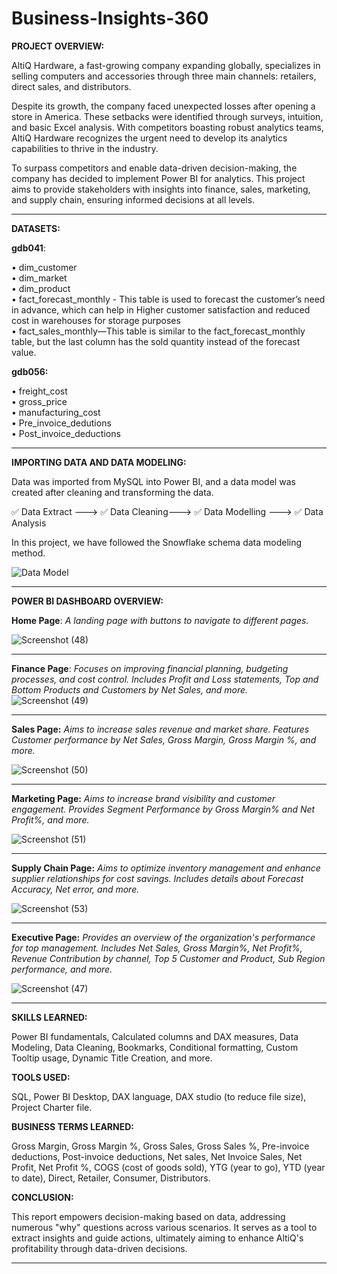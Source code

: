 # Business-Insights-360

**PROJECT OVERVIEW:**

AltiQ Hardware, a fast-growing company expanding globally, specializes in selling computers and accessories through three main channels: retailers, direct sales, and distributors.

Despite its growth, the company faced unexpected losses after opening a store in America. These setbacks were identified through surveys, intuition, and basic Excel analysis. With competitors boasting robust analytics teams, AltiQ Hardware recognizes the urgent need to develop its analytics capabilities to thrive in the industry.

To surpass competitors and enable data-driven decision-making, the company has decided to implement Power BI for analytics. This project aims to provide stakeholders with insights into finance, sales, marketing, and supply chain, ensuring informed decisions at all levels.

----------------------------------------------------------------------------------------------

**DATASETS:**

**gdb041**:

•	dim_customer      
•	dim_market    
•	dim_product     
•	fact_forecast_monthly - This table is used to forecast the customer’s need in advance, which can help in Higher customer satisfaction and reduced cost in warehouses for storage purposes   
•	fact_sales_monthly—This table is similar to the fact_forecast_monthly table, but the last column has the sold quantity instead of the forecast value.

**gdb056:**

•	freight_cost   
•	gross_price   
•	manufacturing_cost   
•	Pre_invoice_dedutions   
•	Post_invoice_deductions

----------------------------------------------------------------------------------------------

**IMPORTING DATA AND DATA MODELING:**

Data was imported from MySQL into Power BI, and a data model was created after cleaning and transforming the data.

✅ Data Extract ---> ✅ Data Cleaning---> ✅ Data Modelling ---> ✅ Data Analysis

In this project, we have followed the Snowflake schema data modeling method.

![Data Model](https://github.com/user-attachments/assets/f4455810-74bf-4988-a603-d0d698979bfc)


----------------------------------------------------------------------------------------------


**POWER BI DASHBOARD OVERVIEW:**

**Home Page**:  _A landing page with buttons to navigate to different pages._

![Screenshot (48)](https://github.com/user-attachments/assets/a46c009d-eeae-41b9-b212-814f7b1b53ed)


----------------------------------------------------------------------------------------------

**Finance Page**: _Focuses on improving financial planning, budgeting processes, and cost control. Includes Profit and Loss statements, Top and Bottom Products and Customers by Net Sales, and more._
![Screenshot (49)](https://github.com/user-attachments/assets/b513662c-6b3d-47bf-bd16-09c817e1217e)



----------------------------------------------------------------------------------------------

**Sales Page:** _Aims to increase sales revenue and market share. Features Customer performance by Net Sales, Gross Margin, Gross Margin %, and more._

![Screenshot (50)](https://github.com/user-attachments/assets/ba367faa-3480-4886-ada5-15eaf8eef0de)



----------------------------------------------------------------------------------------------

**Marketing Page:** _Aims to increase brand visibility and customer engagement. Provides Segment Performance by Gross Margin% and Net Profit%, and more._

![Screenshot (51)](https://github.com/user-attachments/assets/5d99860d-608a-4348-b152-bd0c529c8d39)



----------------------------------------------------------------------------------------------

**Supply Chain Page:** _Aims to optimize inventory management and enhance supplier relationships for cost savings. Includes details about Forecast Accuracy, Net error, and more._

![Screenshot (53)](https://github.com/user-attachments/assets/0921f092-d484-4216-af6e-250eed98015a)




----------------------------------------------------------------------------------------------

**Executive Page:** _Provides an overview of the organization's performance for top management. Includes Net Sales, Gross Margin%, Net Profit%, Revenue Contribution by channel, Top 5 Customer and Product, Sub Region performance, and more._


![Screenshot (47)](https://github.com/user-attachments/assets/d2457150-2def-47d5-ab88-bcc3d6f87cd2)


----------------------------------------------------------------------------------------------

**SKILLS LEARNED:**

Power BI fundamentals, Calculated columns and DAX measures, Data Modeling, Data Cleaning, Bookmarks, Conditional formatting, Custom Tooltip usage, Dynamic Title Creation, and more.

**TOOLS USED:**

SQL, Power BI Desktop, DAX language, DAX studio (to reduce file size), Project Charter file.

**BUSINESS TERMS LEARNED:**

Gross Margin, Gross Margin %, Gross Sales, Gross Sales %, Pre-invoice deductions, Post-invoice deductions, Net sales, Net Invoice Sales, Net Profit, Net Profit %, COGS (cost of goods sold), YTG (year to go), YTD (year to date), Direct, Retailer, Consumer, Distributors.

**CONCLUSION:**

This report empowers decision-making based on data, addressing numerous "why" questions across various scenarios. It serves as a tool to extract insights and guide actions, ultimately aiming to enhance AltiQ's profitability through data-driven decisions.

----------------------------------------------------------------------------------------------











